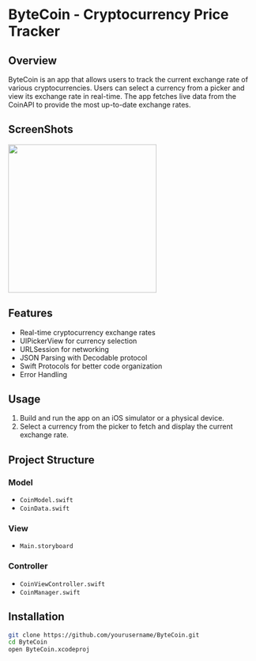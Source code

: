 # ByteCoin - Cryptocurrency Price Tracker

## Overview

ByteCoin is an app that allows users to track the current exchange rate of various cryptocurrencies. Users can select a currency from a picker and view its exchange rate in real-time. The app fetches live data from the CoinAPI to provide the most up-to-date exchange rates.

## ScreenShots


<img src="https://github.com/user-attachments/assets/29dc6feb-b90b-444b-9b3b-f8366a427a13" width="300">


## Features

- Real-time cryptocurrency exchange rates
- UIPickerView for currency selection
- URLSession for networking
- JSON Parsing with Decodable protocol
- Swift Protocols for better code organization
- Error Handling

## Usage

1. Build and run the app on an iOS simulator or a physical device.
2. Select a currency from the picker to fetch and display the current exchange rate.

## Project Structure

### Model

- `CoinModel.swift`
- `CoinData.swift`

### View

- `Main.storyboard`

### Controller

- `CoinViewController.swift`
- `CoinManager.swift`

## Installation

```bash
git clone https://github.com/yourusername/ByteCoin.git
cd ByteCoin
open ByteCoin.xcodeproj
